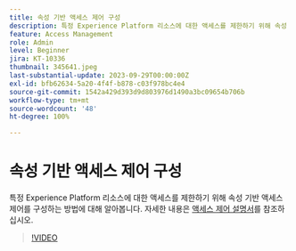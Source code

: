 ```yaml
---
title: 속성 기반 액세스 제어 구성
description: 특정 Experience Platform 리소스에 대한 액세스를 제한하기 위해 속성 기반 액세스 제어를 구성하는 방법에 대해 알아봅니다.
feature: Access Management
role: Admin
level: Beginner
jira: KT-10336
thumbnail: 345641.jpeg
last-substantial-update: 2023-09-29T00:00:00Z
exl-id: bfb62634-5a20-4f4f-b878-c03f978bc4e4
source-git-commit: 1542a429d393d9d803976d1490a3bc09654b706b
workflow-type: tm+mt
source-wordcount: '48'
ht-degree: 100%

---
```


# 속성 기반 액세스 제어 구성

특정 Experience Platform 리소스에 대한 액세스를 제한하기 위해 속성 기반 액세스 제어를 구성하는 방법에 대해 알아봅니다. 자세한 내용은 [액세스 제어 설명서](https://experienceleague.adobe.com/docs/experience-platform/access-control/abac/overview.html?lang=ko)를 참조하십시오.

>[!VIDEO](https://video.tv.adobe.com/v/345641?learn=on)
